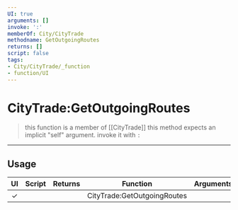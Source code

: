 ```yaml
---
UI: true
arguments: []
invoke: ':'
memberOf: City/CityTrade
methodname: GetOutgoingRoutes
returns: []
script: false
tags:
- City/CityTrade/_function
- function/UI
---
```

# CityTrade:GetOutgoingRoutes
> this function is a member of [[CityTrade]]
> this method expects an implicit "self" argument. invoke it with `:`
-----
## Usage
|  UI | Script | Returns | Function | Arguments |
|:---:|:------:|-------:|:--------:|:---------|
|✓| ||CityTrade:GetOutgoingRoutes||
